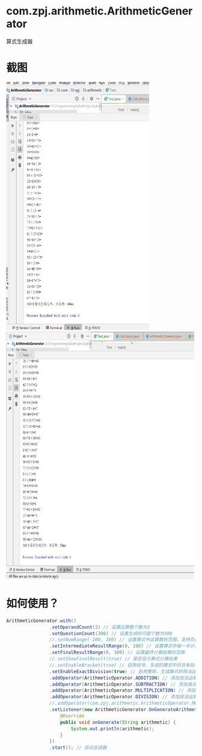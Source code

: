 # com.zpj.arithmetic.ArithmeticGenerator
 算式生成器
# 截图
<div>
    <img src="https://github.com/Z-P-J/ArithmeticGenerator/blob/master/screenshots/screenshots1.png?raw=true" height="660" width="380">
    <img src="https://github.com/Z-P-J/ArithmeticGenerator/blob/master/screenshots/screenshots2.png?raw=true" height="660" width="500">
</div>


# 如何使用？
```java
ArithmeticGenerator.with()
                .setOperandCount(3) // 设置运算数个数为3
                .setQuestionCount(300) // 设置生成的问题个数为300
                //.setNumRange(-100, 100) // 设置算式中运算数的范围，支持负数，默认0-100
                .setIntermediateResultRange(0, 100) // 设置算式中每一步计算结果的范围(不包含最后一步)
                .setFinalResultRange(0, 100) // 设置最终计算结果的范围
                //.setShowFinalResult(true) // 是否显示算式计算结果
                //.setEnableBracket(true) // 启用括号，生成的算式中将含有括号
                .setEnableExactDivision(true) // 启用整除，生成算式的除法运算中被除数必须被除数整除
                .addOperator(ArithmeticOperator.ADDITION) // 添加加法运算符
                .addOperator(ArithmeticOperator.SUBTRACTION) // 添加减法运算符
                .addOperator(ArithmeticOperator.MULTIPLICATION) // 添加乘法运算符
                .addOperator(ArithmeticOperator.DIVISION) // 添加除法运算符
                //.addOperator(com.zpj.arithmetic.ArithmeticOperator.MOD) // 添加取余运算符
                .setListener(new ArithmeticGenerator.OnGenerateArithmeticListener() { // 设置生成一个算式时的监听器
                    @Override
                    public void onGenerate(String arithmetic) {
                        System.out.println(arithmetic);
                    }
                })
                .start(); // 启动生成器         
```
